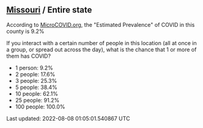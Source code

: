 
## [Missouri](/united-states/missouri) / Entire state

According to [MicroCOVID.org](http://microcovid.org),
the "Estimated Prevalence" of COVID in this county is 9.2%

If you interact with a certain number of people in this location
(all at once in a group, or spread out across the day), what is the chance that
1 or more of them has COVID?

- 1 person: 9.2%
- 2 people: 17.6%
- 3 people: 25.3%
- 5 people: 38.4%
- 10 people: 62.1%
- 25 people: 91.2%
- 100 people: 100.0%

Last updated: 2022-08-08 01:05:01.540867 UTC
